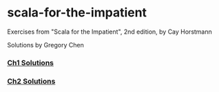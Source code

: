 # scala-for-the-impatient
Exercises from "Scala for the Impatient", 2nd edition, by Cay Horstmann

Solutions by Gregory Chen

### [Ch1 Solutions](ch1_solutions.md)
### [Ch2 Solutions](ch2_solutions.md)

